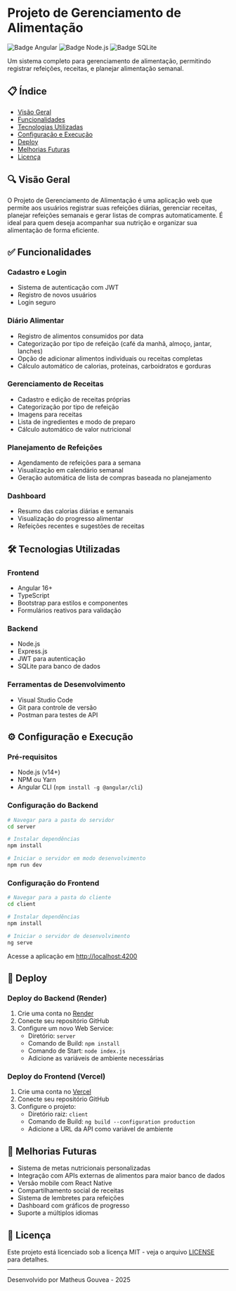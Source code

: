 # Projeto de Gerenciamento de Alimentação

![Badge Angular](https://img.shields.io/badge/Frontend-Angular-red)
![Badge Node.js](https://img.shields.io/badge/Backend-Node.js-green)
![Badge SQLite](https://img.shields.io/badge/Database-SQLite-blue)

Um sistema completo para gerenciamento de alimentação, permitindo registrar refeições, receitas, e planejar alimentação semanal.

## 📋 Índice

- [Visão Geral](#visão-geral)
- [Funcionalidades](#funcionalidades)
- [Tecnologias Utilizadas](#tecnologias-utilizadas)
- [Configuração e Execução](#configuração-e-execução)
- [Deploy](#deploy)
- [Melhorias Futuras](#melhorias-futuras)
- [Licença](#licença)

## 🔍 Visão Geral

O Projeto de Gerenciamento de Alimentação é uma aplicação web que permite aos usuários registrar suas refeições diárias, gerenciar receitas, planejar refeições semanais e gerar listas de compras automaticamente. É ideal para quem deseja acompanhar sua nutrição e organizar sua alimentação de forma eficiente.

## ✅ Funcionalidades

### Cadastro e Login
- Sistema de autenticação com JWT
- Registro de novos usuários
- Login seguro

### Diário Alimentar
- Registro de alimentos consumidos por data
- Categorização por tipo de refeição (café da manhã, almoço, jantar, lanches)
- Opção de adicionar alimentos individuais ou receitas completas
- Cálculo automático de calorias, proteínas, carboidratos e gorduras

### Gerenciamento de Receitas
- Cadastro e edição de receitas próprias
- Categorização por tipo de refeição
- Imagens para receitas
- Lista de ingredientes e modo de preparo
- Cálculo automático de valor nutricional

### Planejamento de Refeições
- Agendamento de refeições para a semana
- Visualização em calendário semanal
- Geração automática de lista de compras baseada no planejamento

### Dashboard
- Resumo das calorias diárias e semanais
- Visualização do progresso alimentar
- Refeições recentes e sugestões de receitas

## 🛠️ Tecnologias Utilizadas

### Frontend
- Angular 16+
- TypeScript
- Bootstrap para estilos e componentes
- Formulários reativos para validação

### Backend
- Node.js
- Express.js
- JWT para autenticação
- SQLite para banco de dados

### Ferramentas de Desenvolvimento
- Visual Studio Code
- Git para controle de versão
- Postman para testes de API


## ⚙️ Configuração e Execução

### Pré-requisitos
- Node.js (v14+)
- NPM ou Yarn
- Angular CLI (`npm install -g @angular/cli`)

### Configuração do Backend
```bash
# Navegar para a pasta do servidor
cd server

# Instalar dependências
npm install

# Iniciar o servidor em modo desenvolvimento
npm run dev
```

### Configuração do Frontend
```bash
# Navegar para a pasta do cliente
cd client

# Instalar dependências
npm install

# Iniciar o servidor de desenvolvimento
ng serve
```

Acesse a aplicação em [http://localhost:4200](http://localhost:4200)

## 🚀 Deploy

### Deploy do Backend (Render)
1. Crie uma conta no [Render](https://render.com)
2. Conecte seu repositório GitHub
3. Configure um novo Web Service:
   - Diretório: `server`
   - Comando de Build: `npm install`
   - Comando de Start: `node index.js`
   - Adicione as variáveis de ambiente necessárias

### Deploy do Frontend (Vercel)
1. Crie uma conta no [Vercel](https://vercel.com)
2. Conecte seu repositório GitHub
3. Configure o projeto:
   - Diretório raiz: `client`
   - Comando de Build: `ng build --configuration production`
   - Adicione a URL da API como variável de ambiente

## 🔮 Melhorias Futuras

- Sistema de metas nutricionais personalizadas
- Integração com APIs externas de alimentos para maior banco de dados
- Versão mobile com React Native
- Compartilhamento social de receitas
- Sistema de lembretes para refeições
- Dashboard com gráficos de progresso
- Suporte a múltiplos idiomas

## 📄 Licença

Este projeto está licenciado sob a licença MIT - veja o arquivo [LICENSE](LICENSE) para detalhes.

---

Desenvolvido por Matheus Gouvea - 2025
